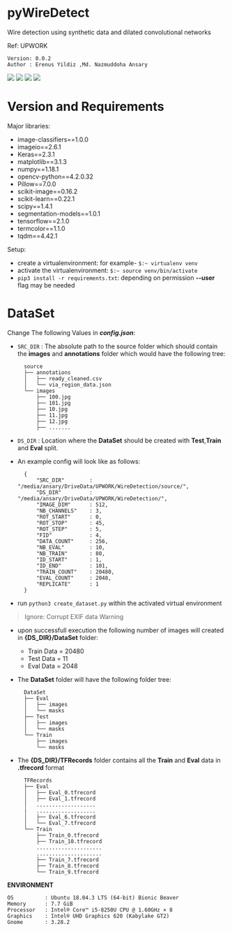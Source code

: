# pyWireDetect
Wire detection using synthetic data and dilated convolutional networks

Ref: UPWORK


    Version: 0.0.2   
    Author : Erenus Yildiz ,Md. Nazmuddoha Ansary
                  
![](/info/src_img/python.ico?raw=true )
![](/info/src_img/tensorflow.ico?raw=true)
![](/info/src_img/keras.ico?raw=true)
![](/info/src_img/col.ico?raw=true)

# Version and Requirements
Major libraries:
*   image-classifiers==1.0.0
*   imageio==2.6.1
*   Keras==2.3.1
*   matplotlib==3.1.3
*   numpy==1.18.1
*   opencv-python==4.2.0.32
*   Pillow==7.0.0
*   scikit-image==0.16.2
*   scikit-learn==0.22.1
*   scipy==1.4.1
*   segmentation-models==1.0.1
*   tensorflow==2.1.0
*   termcolor==1.1.0
*   tqdm==4.42.1

Setup:

* create a virtualenvironment: for example-  ```$:~ virtualenv venv```
* activate the virtualenvironment: ```$:~ source venv/bin/activate```
* ```pip3 install -r requirements.txt```: depending on permission **--user** flag may be needed 

#  DataSet

Change The following Values in ***config.json***:
* ```SRC_DIR``` : The absolute path to the source folder which should contain the **images** and **annotations** folder which would have the following tree:
        
        source
        ├── annotations
        │   ├── ready_cleaned.csv
        │   └── via_region_data.json
        └── images
            ├── 100.jpg
            ├── 101.jpg
            ├── 10.jpg
            ├── 11.jpg
            ├── 12.jpg
            ├── .......

* ```DS_DIR``` : Location where the **DataSet** should be created with **Test**,**Train** and **Eval** split.

* An example config will look like as follows:

        {
            "SRC_DIR"        : "/media/ansary/DriveData/UPWORK/WireDetection/source/",
            "DS_DIR"         : "/media/ansary/DriveData/UPWORK/WireDetection/",
            "IMAGE_DIM"      : 512,
            "NB_CHANNELS"    : 3,
            "ROT_START"      : 0,
            "ROT_STOP"       : 45,
            "ROT_STEP"       : 5,
            "FID"            : 4,
            "DATA_COUNT"     : 256,
            "NB_EVAL"        : 10,
            "NB_TRAIN"       : 80,
            "ID_START"       : 1,
            "ID_END"         : 101,
            "TRAIN_COUNT"    : 20480,
            "EVAL_COUNT"     : 2048,
            "REPLICATE"      : 1
        }

* run ```python3 create_dataset.py``` within the activated virtual environment
> Ignore: Corrupt EXIF data Warning

* upon successfull execution the following number of images will created in **{DS_DIR}/DataSet** folder: 
    * Train Data = 20480 
    * Test Data  = 11
    * Eval Data  = 2048

* The **DataSet** folder will have the following folder tree:

        DataSet
        ├── Eval
        │   ├── images
        │   └── masks
        ├── Test
        │   ├── images
        │   └── masks
        └── Train
            ├── images
            └── masks


* The **{DS_DIR}/TFRecords** folder contains all the **Train** and **Eval** data in **.tfrecord** format

        TFRecords
        ├── Eval
        │   ├── Eval_0.tfrecord
        │   ├── Eval_1.tfrecord
        │   ...................
        |   ...................
        │   ├── Eval_6.tfrecord
        │   └── Eval_7.tfrecord
        └── Train
            ├── Train_0.tfrecord
            ├── Train_10.tfrecord
            .....................
            .....................
            ├── Train_7.tfrecord
            ├── Train_8.tfrecord
            └── Train_9.tfrecord


**ENVIRONMENT**  

    OS          : Ubuntu 18.04.3 LTS (64-bit) Bionic Beaver        
    Memory      : 7.7 GiB  
    Processor   : Intel® Core™ i5-8250U CPU @ 1.60GHz × 8    
    Graphics    : Intel® UHD Graphics 620 (Kabylake GT2)  
    Gnome       : 3.28.2  

